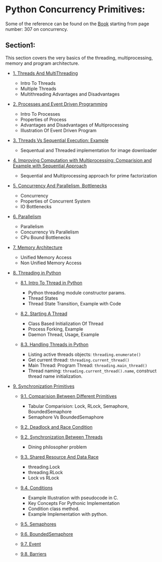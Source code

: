 # Python Concurrency Primitives:

Some of the reference can be found on the [Book](./book.pdf) starting from page number: 307 on concurrency.

## Section1:

This section covers the very basics of the threading, multiprocessing, memory and program architecture.

- [1. Threads And MultiThreading](./References/Section1/1.%20Thread%20and%20Multithreading.md)
    - Intro To Threads
    - Multiple Threads
    - Multithreading Advantages and Disadvantages

- [2. Processes and Event Driven Programming](./References/Section1/2.%20Processes%20and%20Event%20Driven%20Programming.md)
    - Intro To Processes
    - Properties of Process
    - Advantages and Disadvantages of Multiprocessing
    - Illustration Of Event Driven Program

- [3. Threads Vs Sequential Execution: Example](./References/Section1/3.%20ImageDownloaderComparision.md)
    - Sequentual and Threaded implementation for image downloader

- [4. Improving Computation with Multiprocessing: Comparision and Example with Sequential Approach](./References/Section1/4.%20Improving%20Computation%20With%20MultiProcessing.md)
    - Sequential and Multiprocessing approach for prime factorization

- [5. Concurrency And Parallelism, Bottlenecks](./References/Section1/5.%20Concurrency%20and%20IO%20bottleneck.md)
    - Concurrency
    - Properties of Concurrent System
    - IO Bottlenecks

- [6. Parallelism](./References/Section1/6.%20Parallelism.md)
    - Parallelism
    - Concurrency Vs Parallelism
    - CPu Bound Bottlenecks

- [7. Memory Architecture](./References/Section1/7.%20Memory%20Architecture.md)
    - Unified Memory Access
    - Non Unified Memory Access

- [8. Threading in Python](./References/Section1/Threads%20In%20Python/)

    - [8.1. Intro To Thread in Python](./References/Section1/Threads%20In%20Python/1.%20Threads%20in%20Python.md)
        - Python threading module constructor params.
        - Thread States
        - Thread State Transition, Example with Code

    - [8.2. Starting A Thread](./References/Section1/Threads%20In%20Python/2.%20Starting%20A%20Thread.md)
        - Class Based Initialization Of Thread
        - Process Forking, Example
        - Daemon Thread, Usage, Example
    
    - [8.3. Handling Threads in Python](./References/Section1/Threads%20In%20Python/3.%20Handling%20threads.md)
        - Listing active threads objects: ``threading.enumerate()``
        - Get current thread: ``threading.current_thread()``
        - Main Thread: Program Thread: ``threading.main_thread()``
        - Thread naming: ``threading.current_thread().name``, construct thread name initialization.

- [9. Synchronization Primitives](./References/Section1/Threads%20In%20Python/Synchronization%20Primitive/)

    - [9.1. Comparision Between Different Primitives](./References/Section1/Threads%20In%20Python/Synchronization%20Primitive/Comparision%20Between%20Primitives.md)
        - Tabular Comparision: Lock, RLock, Semaphore, BoundedSemaphore
        - Semaphore Vs BoundedSemaphore

    - [9.2. Deadlock and Race Condition](./References/Section1/Threads%20In%20Python/Synchronization%20Primitive/DeadLock%20and%20Race%20Condition.md)

    - [9.2. Synchronization Between Threads](./References/Section1/Threads%20In%20Python/Synchronization%20Primitive/Synchronization%20Between%20Threads.md)
        - Dining philosopher problem

    - [9.3. Shared Resource And Data Race](./References/Section1/Threads%20In%20Python/Synchronization%20Primitive/Shared%20Resource%20And%20Data%20Race.md)
        - threading.Lock
        - threading.RLock
        - Lock vs RLock

    - [9.4. Conditions](./References/Section1/Threads%20In%20Python/Synchronization%20Primitive//Condition.md)
        - Example Illustration with pseudocode in C.
        - Key Concepts For Pythonic Implementation
        - Condition class method.
        - Example Implementation with python.

    - [9.5. Semaphores](./References/Section1/Threads%20In%20Python/Synchronization%20Primitive//Semaphore.md)

    - [9.6. BoundedSemaphore](./References/Section1/Threads%20In%20Python/Synchronization%20Primitive/BoundedSemaphore.md)

    - [9.7. Event](./References/Section1/Threads%20In%20Python/Synchronization%20Primitive/Events.md)

    - [9.8. Barriers](./References/Section1/Threads%20In%20Python/Synchronization%20Primitive/Barriers.md)
